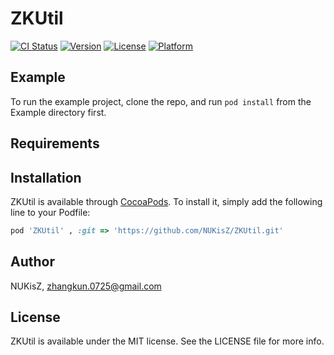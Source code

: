# ZKUtil

[![CI Status](https://img.shields.io/travis/NUKisZ/ZKUtil.svg?style=flat)](https://travis-ci.org/NUKisZ/ZKUtil)
[![Version](https://img.shields.io/cocoapods/v/ZKUtil.svg?style=flat)](https://cocoapods.org/pods/ZKUtil)
[![License](https://img.shields.io/cocoapods/l/ZKUtil.svg?style=flat)](https://cocoapods.org/pods/ZKUtil)
[![Platform](https://img.shields.io/cocoapods/p/ZKUtil.svg?style=flat)](https://cocoapods.org/pods/ZKUtil)

## Example

To run the example project, clone the repo, and run `pod install` from the Example directory first.

## Requirements

## Installation

ZKUtil is available through [CocoaPods](https://cocoapods.org). To install
it, simply add the following line to your Podfile:

```ruby
pod 'ZKUtil' , :git => 'https://github.com/NUKisZ/ZKUtil.git'
```

## Author

NUKisZ, zhangkun.0725@gmail.com

## License

ZKUtil is available under the MIT license. See the LICENSE file for more info.
